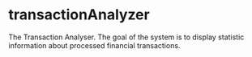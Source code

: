 # transactionAnalyzer
The Transaction Analyser. The goal of the system is to display statistic information about processed financial transactions.

